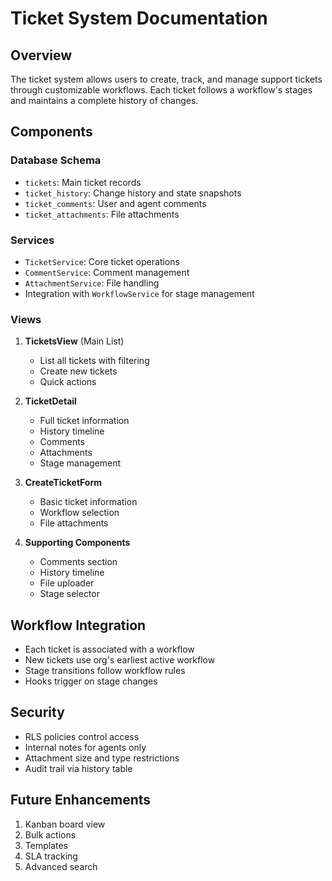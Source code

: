 # Ticket System Documentation

## Overview
The ticket system allows users to create, track, and manage support tickets through customizable workflows. Each ticket follows a workflow's stages and maintains a complete history of changes.

## Components

### Database Schema
- `tickets`: Main ticket records
- `ticket_history`: Change history and state snapshots
- `ticket_comments`: User and agent comments
- `ticket_attachments`: File attachments

### Services
- `TicketService`: Core ticket operations
- `CommentService`: Comment management
- `AttachmentService`: File handling
- Integration with `WorkflowService` for stage management

### Views
1. **TicketsView** (Main List)
   - List all tickets with filtering
   - Create new tickets
   - Quick actions

2. **TicketDetail**
   - Full ticket information
   - History timeline
   - Comments
   - Attachments
   - Stage management

3. **CreateTicketForm**
   - Basic ticket information
   - Workflow selection
   - File attachments

4. **Supporting Components**
   - Comments section
   - History timeline
   - File uploader
   - Stage selector

## Workflow Integration
- Each ticket is associated with a workflow
- New tickets use org's earliest active workflow
- Stage transitions follow workflow rules
- Hooks trigger on stage changes

## Security
- RLS policies control access
- Internal notes for agents only
- Attachment size and type restrictions
- Audit trail via history table

## Future Enhancements
1. Kanban board view
2. Bulk actions
3. Templates
4. SLA tracking
5. Advanced search 